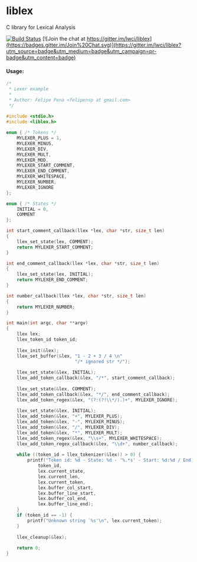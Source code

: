 # liblex
C library for Lexical Analysis

[![Build Status](https://travis-ci.org/lwci/liblex.svg?branch=master)](https://travis-ci.org/lwci/liblex)
[![Join the chat at https://gitter.im/lwci/liblex](https://badges.gitter.im/Join%20Chat.svg)](https://gitter.im/lwci/liblex?utm_source=badge&utm_medium=badge&utm_campaign=pr-badge&utm_content=badge)


#### Usage:

```c
/*
 * Lexer example
 * 
 * Author: Felipe Pena <felipensp at gmail.com>
 */
 
#include <stdio.h>
#include <liblex.h>

enum { /* Tokens */
	MYLEXER_PLUS = 1,
	MYLEXER_MINUS,
	MYLEXER_DIV,
	MYLEXER_MULT,
	MYLEXER_MOD,
	MYLEXER_START_COMMENT,
	MYLEXER_END_COMMENT,
	MYLEXER_WHITESPACE,
	MYLEXER_NUMBER,
	MYLEXER_IGNORE
};

enum { /* States */
	INITIAL = 0,
	COMMENT
};

int start_comment_callback(llex *lex, char *str, size_t len) 
{
	llex_set_state(lex, COMMENT);
	return MYLEXER_START_COMMENT;
}

int end_comment_callback(llex *lex, char *str, size_t len) 
{
	llex_set_state(lex, INITIAL);
	return MYLEXER_END_COMMENT;
}

int number_callback(llex *lex, char *str, size_t len) 
{
	return MYLEXER_NUMBER;
}

int main(int argc, char **argv)
{
	llex lex;
	llex_token_id token_id;
		
	llex_init(&lex);
	llex_set_buffer(&lex, "1 - 2 + 3 / 4 \n"
						  "/* ignored str */");
	
	llex_set_state(&lex, INITIAL);
	llex_add_token_callback(&lex, "/*", start_comment_callback);
	
	llex_set_state(&lex, COMMENT);
	llex_add_token_callback(&lex, "*/", end_comment_callback);
	llex_add_token_regex(&lex, "(?:(?!\\*/).)+", MYLEXER_IGNORE);
	
	llex_set_state(&lex, INITIAL);
	llex_add_token(&lex, "+", MYLEXER_PLUS);
	llex_add_token(&lex, "-", MYLEXER_MINUS);
	llex_add_token(&lex, "/", MYLEXER_DIV);
	llex_add_token(&lex, "*", MYLEXER_MULT);
	llex_add_token_regex(&lex, "\\s+", MYLEXER_WHITESPACE);
	llex_add_token_regex_callback(&lex, "\\d+", number_callback);
	
	while ((token_id = llex_tokenizer(&lex)) > 0) {
		printf("Token id: %d - State: %d - '%.*s' - Start: %d:%d / End: %d:%d\n",
			token_id, 
			lex.current_state,
			lex.current_len,
			lex.current_token,
			lex.buffer_col_start,
			lex.buffer_line_start,
			lex.buffer_col_end,			
			lex.buffer_line_end);
	}
	if (token_id == -1) {
		printf("Unknown string `%s'\n", lex.current_token);
	}
	
	llex_cleanup(&lex);
	
	return 0;
}
```
